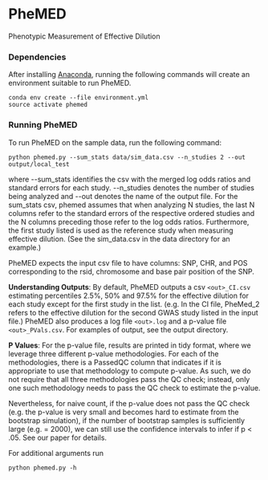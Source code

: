 # PheMED
Phenotypic Measurement of Effective Dilution

### Dependencies
After installing [Anaconda](https://store.continuum.io/cshop/anaconda/), running the following commands will create an environment suitable to run PheMED.
```
conda env create --file environment.yml
source activate phemed
```
### Running PheMED
To run PheMED on the sample data, run the following command:
```
python phemed.py --sum_stats data/sim_data.csv --n_studies 2 --out output/local_test
```
where --sum_stats identifies the csv with the merged log odds ratios and standard errors for each study.  --n_studies denotes the number of studies being analyzed and --out denotes the name of the output file.  For the sum_stats csv, phemed assumes that when analyzing N studies, the last N columns refer to the standard errors of the respective ordered studies and the N columns preceding those refer to the log odds ratios. Furthermore, the first study listed is used as the reference study when measuring effective dilution. (See the sim_data.csv in the data directory for an example.)

PheMED expects the input csv file to have columns: SNP, CHR, and POS corresponding to the rsid, chromosome and base pair position of the SNP.  

__Understanding Outputs__: By default, PheMED outputs a csv ```<out>_CI.csv``` estimating percentiles 2.5%, 50% and 97.5% for the effective dilution for each study except for the first study in the list.  (e.g. In the CI file, PheMed_2 refers to the effective dilution for the second GWAS study listed in the input file.)  PheMED  also produces a log file ```<out>.log``` and a p-value file ```<out>_PVals.csv```.  For examples of output, see the output directory.   

__P Values__: For the p-value file, results are printed in tidy format, where we leverage three different p-value methodologies.  For each of the methodologies, there is a PassedQC column that indicates if it is appropriate to use that methodology to compute p-value.  As such, we do not require that all three methodologies pass the QC check; instead, only one such methodology needs to pass the QC check to estimate the p-value.

Nevertheless, for naive count, if the p-value does not pass the QC check (e.g. the p-value is very small and becomes hard to estimate from the bootstrap simulation), if the number of bootstrap samples is sufficiently large (e.g. = 2000), we can still use the confidence intervals to infer if p < .05.  See our paper for details.  

For additional arguments run
```
python phemed.py -h
```
